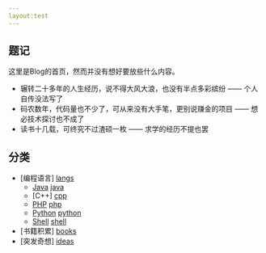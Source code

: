 ```yaml
---
layout:test
---
```


## 题记

这里是Blog的首页，然而并没有想好要放些什么内容。
* 辗转二十多年的人生经历，说不得大风大浪，也没有半点多彩缤纷 —— 个人自传没法写了
* 码农数年，代码量也不少了，可从来没有大手笔，更别说赚金的项目 —— 想必技术探讨也不成了
* 读书十几载，可终究不过渣硕一枚 —— 求学的经历不提也罢

## 分类
* [编程语言] [langs]
    * [Java] [java]
    * [C++] [cpp]
    * [PHP] [php]
    * [Python] [python]
    * [Shell] [shell]
* [书籍积累] [books]
* [突发奇想] [ideas]

[langs]: /languages/ "programming language, e.g. Java/C++/Python"
[java]: /languages/java/
[cpp]: /languages/cpp/
[php]: /languages/php/
[python]: /languages/python/
[shell]: /languages/shell/

[books]: /books/ "Some wonderful books"


[ideas]: /ideas/ "睡觉、坐公交车或走路时想到的一些点子"
